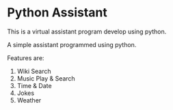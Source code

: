  # Python Assistant
 
 This is a virtual assistant program develop using python. 
 
 A simple assistant programmed using python.
 
 Features are:
 
 1. Wiki Search
 2. Music Play & Search
 3. Time & Date
 4. Jokes
 5. Weather
